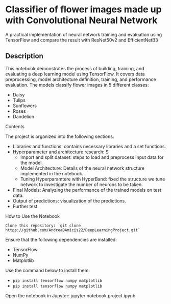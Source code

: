 # Classifier of flower images made up with Convolutional Neural Network
A practical implementation of neural network training and evaluation using TensorFlow and compare the result with ResNet50v2 and EfficientNetB3

## Description

This notebook demonstrates the process of building, training, and evaluating a deep learning model using TensorFlow. It covers data preprocessing, model architecture definition, training, and performance evaluation. 
The models classify flower images in 5 different classes:
* Daisy
* Tulips
* Sunflowers
* Roses
* Dandelion
  
Contents

The project is organized into the following sections:
* Libraries and functions: contains necessary libraries and a set functions.
* Hyperparameter and architecture research: S
  * Import and split dataset: steps to load and preprocess input data for the model.
  * Model Architecture: Details of the neural network structure implemented in the notebook.
  * Tuning Hyperparamtere with HyperBand: fixed the structure we tune network to investigate the number of neurons to be taken.
* Final Models: Analyzing the performance of the trained models on test data.
* Output of predictions: visualization of the predictions.
* Further test.

How to Use the Notebook

    Clone this repository: `git clone https://github.com/AndreaDAmicis22/DeepLearningProject.git`

Ensure that the following dependencies are installed:
* TensorFlow
* NumPy
* Matplotlib

Use the command below to install them:
* `pip install tensorflow numpy matplotlib`
* `pip install tensorflow numpy matplotlib`

Open the notebook in Jupyter: jupyter notebook project.ipynb
